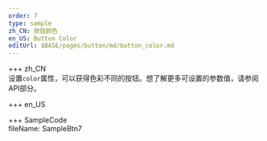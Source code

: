 ```yaml
---   
order: 7  
type: sample  
zh_CN: 按钮颜色
en_US: Button Color
editUrl: $BASE/pages/button/md/button_color.md
---     
```



+++ zh_CN   
设置<Code>color</Code>属性，可以获得色彩不同的按钮。想了解更多可设置的参数值，请参阅API部分。

+++ en_US   


+++ SampleCode  
fileName: SampleBtn7